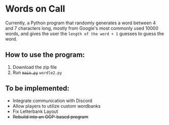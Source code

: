 # Words on Call
Currently, a Python program that randomly generates a word between 4 and 7 characters long, mostly from Google's most commonly used 10000 words, and gives the user the `length of the word + 1` guesses to guess the word. 
## How to use the program:
1. Download the zip file
1. Run ~~`main.py`~~ `wordle2.py`
## To be implemented:
- Integrate communication with Discord
- Allow players to utilize custom wordbanks
- Fix Letterbank Layout
- ~~Rebuild into an OOP-based program~~
